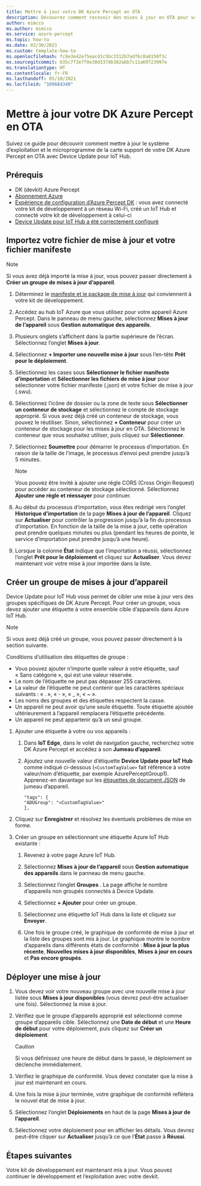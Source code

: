 ```yaml
---
title: Mettre à jour votre DK Azure Percept en OTA
description: Découvrez comment recevoir des mises à jour en OTA pour votre DK Azure Percept
author: mimcco
ms.author: mimcco
ms.service: azure-percept
ms.topic: how-to
ms.date: 03/30/2021
ms.custom: template-how-to
ms.openlocfilehash: fc8e3e42e75eacd1c5bc3312b7adf6c8a8150f3c
ms.sourcegitcommit: b35c7f3e7f0e30d337db382abb7c11a69723997e
ms.translationtype: HT
ms.contentlocale: fr-FR
ms.lasthandoff: 05/10/2021
ms.locfileid: "109684340"
---
```

# <a name="update-your-azure-percept-dk-over-the-air-ota"></a>Mettre à jour votre DK Azure Percept en OTA

Suivez ce guide pour découvrir comment mettre à jour le système d’exploitation et le microprogramme de la carte support de votre DK Azure Percept en OTA avec Device Update pour IoT Hub.

## <a name="prerequisites"></a>Prérequis

- DK (devkit) Azure Percept
- [Abonnement Azure](https://azure.microsoft.com/free/)
- [Expérience de configuration d’Azure Percept DK](./quickstart-percept-dk-set-up.md) : vous avez connecté votre kit de développement à un réseau Wi-Fi, créé un IoT Hub et connecté votre kit de développement à celui-ci
- [Device Update pour IoT Hub a été correctement configuré](./how-to-set-up-over-the-air-updates.md)

## <a name="import-your-update-file-and-manifest-file"></a>Importez votre fichier de mise à jour et votre fichier manifeste

> [!NOTE]
> Si vous avez déjà importé la mise à jour, vous pouvez passer directement à **Créer un groupe de mises à jour d’appareil**.

1. Déterminez le [manifeste et le package de mise à jour](./how-to-select-update-package.md) qui conviennent à votre kit de développement.

1. Accédez au hub IoT Azure que vous utilisez pour votre appareil Azure Percept. Dans le panneau de menu gauche, sélectionnez **Mises à jour de l’appareil** sous **Gestion automatique des appareils**.

1. Plusieurs onglets s’affichent dans la partie supérieure de l’écran. Sélectionnez l’onglet **Mises à jour**.

1. Sélectionnez **+ Importer une nouvelle mise à jour** sous l’en-tête **Prêt pour le déploiement**.

1. Sélectionnez les cases sous **Sélectionner le fichier manifeste d’importation** et **Sélectionner les fichiers de mise à jour** pour sélectionner votre fichier manifeste (.json) et votre fichier de mise à jour (.swu).

1. Sélectionnez l’icône de dossier ou la zone de texte sous **Sélectionner un conteneur de stockage** et sélectionnez le compte de stockage approprié. Si vous avez déjà créé un conteneur de stockage, vous pouvez le réutiliser. Sinon, sélectionnez **+ Conteneur** pour créer un conteneur de stockage pour les mises à jour en OTA. Sélectionnez le conteneur que vous souhaitez utiliser, puis cliquez sur **Sélectionner**.

1. Sélectionnez **Soumettre** pour démarrer le processus d’importation. En raison de la taille de l’image, le processus d’envoi peut prendre jusqu’à 5 minutes.

    > [!NOTE]
    > Vous pouvez être invité à ajouter une règle CORS (Cross Origin Request) pour accéder au conteneur de stockage sélectionné. Sélectionnez **Ajouter une règle et réessayer** pour continuer.

1. Au début du processus d’importation, vous êtes redirigé vers l’onglet **Historique d’importation** de la page **Mises à jour de l’appareil**. Cliquez sur **Actualiser** pour contrôler la progression jusqu’à la fin du processus d’importation. En fonction de la taille de la mise à jour, cette opération peut prendre quelques minutes ou plus (pendant les heures de pointe, le service d’importation peut prendre jusqu’à une heure).

1. Lorsque la colonne **État** indique que l’importation a réussi, sélectionnez l’onglet **Prêt pour le déploiement** et cliquez sur **Actualiser**. Vous devez maintenant voir votre mise à jour importée dans la liste.

## <a name="create-a-device-update-group"></a>Créer un groupe de mises à jour d’appareil

Device Update pour IoT Hub vous permet de cibler une mise à jour vers des groupes spécifiques de DK Azure Percept. Pour créer un groupe, vous devez ajouter une étiquette à votre ensemble cible d’appareils dans Azure IoT Hub.

> [!NOTE]
> Si vous avez déjà créé un groupe, vous pouvez passer directement à la section suivante.

Conditions d’utilisation des étiquettes de groupe :

- Vous pouvez ajouter n’importe quelle valeur à votre étiquette, sauf « Sans catégorie », qui est une valeur réservée.
- Le nom de l’étiquette ne peut pas dépasser 255 caractères.
- La valeur de l’étiquette ne peut contenir que les caractères spéciaux suivants : « . »,  « - »,  « _ », « ~ ».
- Les noms des groupes et des étiquettes respectent la casse.
- Un appareil ne peut avoir qu’une seule étiquette. Toute étiquette ajoutée ultérieurement à l’appareil remplacera l’étiquette précédente.
- Un appareil ne peut appartenir qu’à un seul groupe.

1. Ajouter une étiquette à votre ou vos appareils :

    1. Dans **IoT Edge**, dans le volet de navigation gauche, recherchez votre DK Azure Percept et accédez à son **Jumeau d’appareil**.

    1. Ajoutez une nouvelle valeur d’étiquette **Device Update pour IoT Hub** comme indiqué ci-dessous (```<CustomTagValue>``` fait référence à votre valeur/nom d’étiquette, par exemple AzurePerceptGroup1). Apprenez-en davantage sur les [étiquettes de document JSON](../iot-hub/iot-hub-devguide-device-twins.md#device-twins) de jumeau d’appareil.

        ```
        "tags": {
        "ADUGroup": "<CustomTagValue>"
        },
        ```

1. Cliquez sur **Enregistrer** et résolvez les éventuels problèmes de mise en forme.

1. Créer un groupe en sélectionnant une étiquette Azure IoT Hub existante :

    1. Revenez à votre page Azure IoT Hub.

    1. Sélectionnez **Mises à jour de l’appareil** sous **Gestion automatique des appareils** dans le panneau de menu gauche.

    1. Sélectionnez l’onglet **Groupes** . La page affiche le nombre d’appareils non groupés connectés à Device Update.

    1. Sélectionnez **+ Ajouter** pour créer un groupe.

    1. Sélectionnez une étiquette IoT Hub dans la liste et cliquez sur **Envoyer**.

    1. Une fois le groupe créé, le graphique de conformité de mise à jour et la liste des groupes sont mis à jour. Le graphique montre le nombre d’appareils dans différents états de conformité : **Mise à jour la plus récente**, **Nouvelles mises à jour disponibles**, **Mises à jour en cours** et **Pas encore groupés**.

## <a name="deploy-an-update"></a>Déployer une mise à jour

1. Vous devez voir votre nouveau groupe avec une nouvelle mise à jour listée sous **Mises à jour disponibles** (vous devrez peut-être actualiser une fois). Sélectionnez la mise à jour.

1. Vérifiez que le groupe d’appareils approprié est sélectionné comme groupe d’appareils cible. Sélectionnez une **Date de début** et une **Heure de début** pour votre déploiement, puis cliquez sur **Créer un déploiement**.

    > [!CAUTION]
    > Si vous définissez une heure de début dans le passé, le déploiement se déclenche immédiatement.

1. Vérifiez le graphique de conformité. Vous devez constater que la mise à jour est maintenant en cours.

1. Une fois la mise à jour terminée, votre graphique de conformité reflètera le nouvel état de mise à jour.

1. Sélectionnez l’onglet **Déploiements** en haut de la page **Mises à jour de l’appareil**.

1. Sélectionnez votre déploiement pour en afficher les détails. Vous devrez peut-être cliquer sur **Actualiser** jusqu’à ce que l’**État** passe à **Réussi**.

## <a name="next-steps"></a>Étapes suivantes

Votre kit de développement est maintenant mis à jour. Vous pouvez continuer le développement et l’exploitation avec votre devkit.
